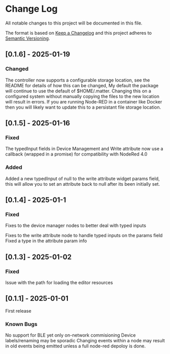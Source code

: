 # Change Log
All notable changes to this project will be documented in this file.
 
The format is based on [Keep a Changelog](http://keepachangelog.com/)
and this project adheres to [Semantic Versioning](http://semver.org/).

## [0.1.6] - 2025-01-19

### Changed
The controller now supports a configurable storage location, see the README for details of how this can be changed, My default the package will continue to use the default of $HOME/.matter.
Changing this on a configured system without manually copying the files to the new location will result in errors.
If you are running Node-RED in a container like Docker then you will likely want to update this to a persistant file storage location.


## [0.1.5] - 2025-01-16

### Fixed
The typedInput fields in Device Management and Write attribute now use a callback (wrapped in a promise) for compatibility with NodeRed 4.0

### Added
Added a new typedInput of null to the write attribute widget params field, this will allow you to set an attribute back to null after its been initially set.

## [0.1.4] - 2025-01-1

### Fixed
Fixes to the device manager nodes to better deal with typed inputs

Fixes to the write attribute node to handle typed inputs on the params field
Fixed a type in the attribute param info

## [0.1.3] - 2025-01-02

### Fixed
Issue with the path for loading the editor resources

## [0.1.1] - 2025-01-01
First release

### Known Bugs
No support for BLE yet only on-network commisioning
Device labels/renaming may be sporadic
Changing events within a node may result in old events being emitted unless a full node-red depoloy is done.

